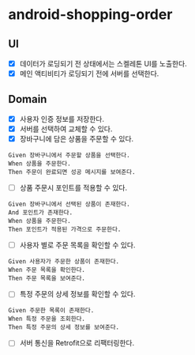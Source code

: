 # android-shopping-order

## UI
- [x] 데이터가 로딩되기 전 상태에서는 스켈레톤 UI를 노출한다.
- [x] 메인 액티비티가 로딩되기 전에 서버를 선택한다.

## Domain
- [x] 사용자 인증 정보를 저장한다.
- [x] 서버를 선택하여 교체할 수 있다.
- [x] 장바구니에 담은 상품을 주문할 수 있다.
```gherkin
Given 장바구니에서 주문할 상품을 선택한다.
When 상품을 주문한다.
Then 주문이 완료되면 성공 메시지를 보여준다.
```
- [ ] 상품 주문시 포인트를 적용할 수 있다.
```gherkin
Given 장바구니에서 선택된 상품이 존재한다.
And 포인트가 존재한다.
When 상품을 주문한다.
Then 포인트가 적용된 가격으로 주문한다.
```
- [ ] 사용자 별로 주문 목록을 확인할 수 있다.
```gherkin
Given 사용자가 주문한 상품이 존재한다.
When 주문 목록을 확인한다.
Then 주문 목록을 보여준다.
```
- [ ] 특정 주문의 상세 정보를 확인할 수 있다.
```gherkin
Given 주문한 목록이 존재한다.
When 특정 주문을 조회한다.
Then 특정 주문의 상세 정보를 보여준다.
```
- [ ] 서버 통신을 Retrofit으로 리팩터링한다.
